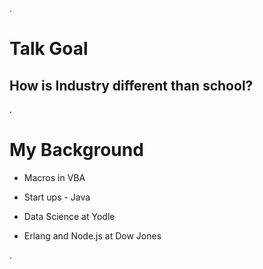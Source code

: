 .<div class="slide" style="">
# Talk Goal

## How is Industry different than school?

.</div><div class="slide" style="">

# My Background

  * Macros in VBA
  
  * Start ups - Java

  * Data Science at Yodle

  * Erlang and Node.js at Dow Jones

.</div>
